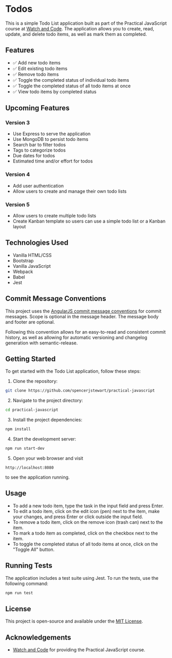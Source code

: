 # Todos

This is a simple Todo List application built as part of the Practical JavaScript course at [Watch and Code](https://watchandcode.com/). The application allows you to create, read, update, and delete todo items, as well as mark them as completed.

## Features

- ✅ Add new todo items
- ✅ Edit existing todo items
- ✅ Remove todo items
- ✅ Toggle the completed status of individual todo items
- ✅ Toggle the completed status of all todo items at once
- ✅ View todo items by completed status

## Upcoming Features

### Version 3

- Use Express to serve the application
- Use MongoDB to persist todo items
- Search bar to filter todos
- Tags to categorize todos
- Due dates for todos
- Estimated time and/or effort for todos

### Version 4

- Add user authentication
- Allow users to create and manage their own todo lists

### Version 5

- Allow users to create multiple todo lists
- Create Kanban template so users can use a simple todo list or a Kanban layout

## Technologies Used

- Vanilla HTML/CSS
- Bootstrap
- Vanilla JavaScript
- Webpack
- Babel
- Jest

## Commit Message Conventions

This project uses the [AngularJS commit message conventions](https://docs.google.com/document/d/1QrDFcIiPjSLDn3EL15IJygNPiHORgU1_OOAqWjiDU5Y/edit#heading=h.uyo6cb12dt6w) for 
commit messages. Scope is optional in the message header. The message body and footer are 
optional.

Following this convention allows for an easy-to-read and consistent commit history, as well as 
allowing for automatic versioning and changelog generation with semantic-release.  

## Getting Started

To get started with the Todo List application, follow these steps:

1. Clone the repository:
```bash
git clone https://github.com/spencerjstewart/practical-javascript
```

2. Navigate to the project directory:
```bash
cd practical-javascript
```

3. Install the project dependencies:
```bash
npm install
```

4. Start the development server:
```bash
npm run start-dev
```
5. Open your web browser and visit
```
http://localhost:8080
```
to see the application running.

## Usage

- To add a new todo item, type the task in the input field and press Enter.
- To edit a todo item, click on the edit icon (pen) next to the item, make your changes, and press Enter or click outside the input field.
- To remove a todo item, click on the remove icon (trash can) next to the item.
- To mark a todo item as completed, click on the checkbox next to the item.
- To toggle the completed status of all todo items at once, click on the "Toggle All" button.

## Running Tests

The application includes a test suite using Jest. To run the tests, use the following command: 
```bash
npm run test
```

## License

This project is open-source and available under the [MIT License](LICENSE).

## Acknowledgements

- [Watch and Code](https://watchandcode.com/) for providing the Practical JavaScript course.